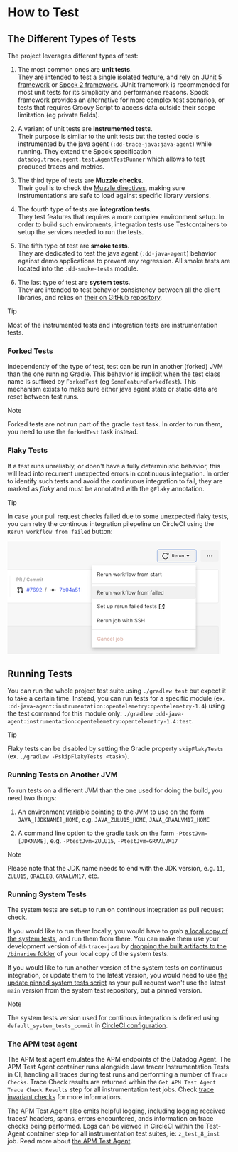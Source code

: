 # How to Test

## The Different Types of Tests

The project leverages different types of test:

1. The most common ones are **unit tests**.  
They are intended to test a single isolated feature, and rely on [JUnit 5 framework](https://junit.org/junit5/docs/current/user-guide/) or [Spock 2 framework](https://spockframework.org/spock/docs/).
JUnit framework is recommended for most unit tests for its simplicity and performance reasons.
Spock framework provides an alternative for more complex test scenarios, or tests that requires Groovy Script to access data outside their scope limitation (eg private fields).

2. A variant of unit tests are **instrumented tests**.  
Their purpose is similar to the unit tests but the tested code is instrumented by the java agent (`:dd-trace-java:java-agent`) while running. They extend the Spock specification `datadog.trace.agent.test.AgentTestRunner` which allows to test produced traces and metrics.

3. The third type of tests are **Muzzle checks**.  
Their goal is to check the [Muzzle directives](./how_instrumentations_work.md#muzzle), making sure instrumentations are safe to load against specific library versions.

3. The fourth type of tests are **integration tests**.  
They test features that requires a more complex environment setup.
In order to build such enviroments, integration tests use Testcontainers to setup the services needed to run the tests.

4. The fifth type of test are **smoke tests**.  
They are dedicated to test the java agent (`:dd-java-agent`) behavior against demo applications to prevent any regression. All smoke tests are located into the `:dd-smoke-tests` module. 

5. The last type of test are **system tests**.  
They are intended to test behavior consistency between all the client libraries, and relies on [their on GitHub repository](https://github.com/DataDog/system-tests).

> [!TIP]
> Most of the instrumented tests and integration tests are instrumentation tests.

### Forked Tests

Independently of the type of test, test can be run in another (forked) JVM than the one running Gradle.
This behavior is implicit when the test class name is suffixed by `ForkedTest` (eg `SomeFeatureForkedTest`).
This mechanism exists to make sure either java agent state or static data are reset between test runs.

> [!NOTE]
> Forked tests are not run part of the gradle `test` task.
> In order to run them, you need to use the `forkedTest` task instead.

### Flaky Tests

If a test runs unreliably, or doen't have a fully deterministic behavior, this will lead into recurrent unexpected errors in continuous integration.
In order to identify such tests and avoid the continuous integration to fail, they are marked as _flaky_ and must be annotated with the `@Flaky` annotation.

> [!TIP]
> In case your pull request checks failed due to some unexpected flaky tests, you can retry the continous integration pilepeline on CircleCI using the `Rerun workflow from failed` button:

![Rerun workflow from failed](how_to_test/rerun-workflow-from-failed.png)

## Running Tests

You can run the whole project test suite using `./gradlew test` but expect it to take a certain time.
Instead, you can run tests for a specific module (ex. `:dd-java-agent:instrumentation:opentelemetry:opentelemetry-1.4`) using the test command for this module only: `./gradlew :dd-java-agent:instrumentation:opentelemetry:opentelemetry-1.4:test`.

> [!TIP]
> Flaky tests can be disabled by setting the Gradle property `skipFlakyTests` (ex. `./gradlew -PskipFlakyTests <task>`).

### Running Tests on Another JVM

To run tests on a different JVM than the one used for doing the build, you need two things:

1) An environment variable pointing to the JVM to use on the form `JAVA_[JDKNAME]_HOME`,
   e.g. `JAVA_ZULU15_HOME`, `JAVA_GRAALVM17_HOME`

2) A command line option to the gradle task on the form `-PtestJvm=[JDKNAME]`,
   e.g. `-PtestJvm=ZULU15`, `-PtestJvm=GRAALVM17`

> [!NOTE]
> Please note that the JDK name needs to end with the JDK version, e.g. `11`, `ZULU15`, `ORACLE8`, `GRAALVM17`, etc.

### Running System Tests

The system tests are setup to run on continous integration as pull request check.

If you would like to run them locally, you would have to grab [a local copy of the system tests](https://github.com/DataDog/system-tests), and run them from there.
You can make them use your development version of `dd-trace-java` by [dropping the built artifacts to the `/binaries` folder](https://github.com/DataDog/system-tests/blob/main/docs/execute/binaries.md#java-library) of your local copy of the system tests. 

If you would like to run another version of the system tests on continuous integration, or update them to the latest version, you would need to use [the update pinned system tests script](../.circleci/update_pinned_system_tests.sh) as your pull request won't use the latest `main` version from the system test repository, but a pinned version. 

> [!NOTE]
> The system tests version used for continous integration is defined using `default_system_tests_commit` in [CircleCI configuration](../.circleci/config.continue.yml.j2).

### The APM test agent

The APM test agent emulates the APM endpoints of the Datadog Agent.
The APM Test Agent container runs alongside Java tracer Instrumentation Tests in CI,
handling all traces during test runs and performing a number of `Trace Checks`.
Trace Check results are returned within the `Get APM Test Agent Trace Check Results` step for all instrumentation test jobs.
Check [trace invariant checks](https://github.com/DataDog/dd-apm-test-agent#trace-invariant-checks) for more informations.

The APM Test Agent also emits helpful logging, including logging received traces' headers, spans, errors encountered,
ands information on trace checks being performed. 
Logs can be viewed in CircleCI within the Test-Agent container step for all instrumentation test suites, ie: `z_test_8_inst` job.
Read more about [the APM Test Agent](https://github.com/datadog/dd-apm-test-agent#readme).
